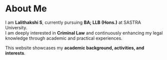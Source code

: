 # About Me

I am **Lalithakshi S**, currently pursuing **BA; LLB (Hons.)** at SASTRA University.  
I am deeply interested in **Criminal Law** and continuously enhancing my legal knowledge through academic and practical experiences.

This website showcases my **academic background, activities, and interests**.
